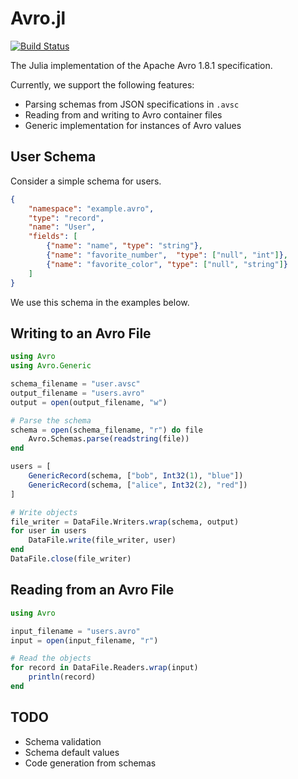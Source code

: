 # Avro.jl

[![Build Status](https://travis-ci.org/Hydrotoast/Avro.jl.svg?branch=master)](https://travis-ci.org/Hydrotoast/Avro.jl)

The Julia implementation of the Apache Avro 1.8.1 specification.

Currently, we support the following features:

- Parsing schemas from JSON specifications in `.avsc`
- Reading from and writing to Avro container files
- Generic implementation for instances of Avro values

## User Schema

Consider a simple schema for users.

```json
{
    "namespace": "example.avro",
    "type": "record",
    "name": "User",
    "fields": [
        {"name": "name", "type": "string"},
        {"name": "favorite_number",  "type": ["null", "int"]},
        {"name": "favorite_color", "type": ["null", "string"]}
    ]
}
```

We use this schema in the examples below.

## Writing to an Avro File

```julia
using Avro
using Avro.Generic

schema_filename = "user.avsc"
output_filename = "users.avro"
output = open(output_filename, "w")

# Parse the schema
schema = open(schema_filename, "r") do file
    Avro.Schemas.parse(readstring(file))
end

users = [
    GenericRecord(schema, ["bob", Int32(1), "blue"])
    GenericRecord(schema, ["alice", Int32(2), "red"])
]

# Write objects
file_writer = DataFile.Writers.wrap(schema, output)
for user in users
    DataFile.write(file_writer, user)
end
DataFile.close(file_writer)
```

## Reading from an Avro File

```julia
using Avro

input_filename = "users.avro"
input = open(input_filename, "r")

# Read the objects
for record in DataFile.Readers.wrap(input)
    println(record)
end
```

## TODO

- Schema validation
- Schema default values
- Code generation from schemas
